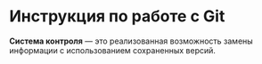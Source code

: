 # **Инструкция по работе с Git** 

**Cистема контроля** — это реализованная возможность замены информации с использованием сохраненных версий.